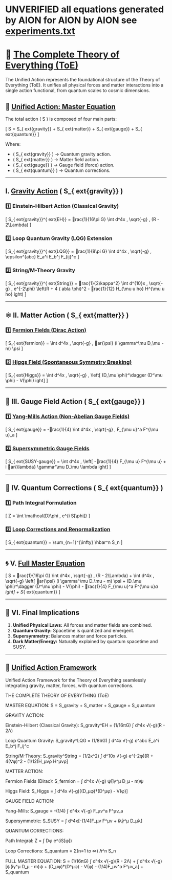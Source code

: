 # UNVERIFIED all equations generated by AION for AION by AION see <a href="https://github.com/Professor-Codephreak/theoryofeverything/blob/main/experiments.txt">experiments.txt</a>
# 🌌 <a href="https://github.com/Professor-Codephreak/theoryofeverything/blob/main/toe.txt">The Complete Theory of Everything (ToE)</a>

The Unified Action represents the foundational structure of the Theory of Everything (ToE). It unifies all physical forces and matter interactions into a single action functional, from quantum scales to cosmic dimensions.

## 🔭 <a href="https://github.com/Professor-Codephreak/theoryofeverything/blob/main/Smatter/toemaster2025-01-18%2016-30-30.png">Unified Action: Master Equation</a>

The total action \( S \) is composed of four main parts:

\[
S = S_{	ext{gravity}} + S_{	ext{matter}} + S_{	ext{gauge}} + S_{	ext{quantum}}
\]

Where:
- \( S_{	ext{gravity}} \) → Quantum gravity action.  
- \( S_{	ext{matter}} \) → Matter field action.  
- \( S_{	ext{gauge}} \) → Gauge field (force) action.  
- \( S_{	ext{quantum}} \) → Quantum corrections.  

---

## I. <a href="https://github.com/Professor-Codephreak/theoryofeverything/blob/main/toe.md">Gravity Action</a> \( S_{	ext{gravity}} \)

### 1️⃣ Einstein-Hilbert Action (Classical Gravity)

\[
S_{	ext{gravity}}^{	ext{EH}} = rac{1}{16\pi G} \int d^4x \, \sqrt{-g} \, (R - 2\Lambda)
\]

### 2️⃣ Loop Quantum Gravity (LQG) Extension

\[
S_{	ext{gravity}}^{	ext{LQG}} = rac{1}{8\pi G} \int d^4x \, \sqrt{-g} \, \epsilon^{abc} E_a^i E_b^j F_{ij}^c
\]

### 3️⃣ String/M-Theory Gravity

\[
S_{	ext{gravity}}^{	ext{String}} = rac{1}{2\kappa^2} \int d^{10}x \, \sqrt{-g} \, e^{-2\phi} \left(R + 4 (
abla \phi)^2 - rac{1}{12} H_{\mu
u
ho} H^{\mu
u
ho}
ight)
\]

---

## ⚛️ II. Matter Action \( S_{	ext{matter}} \)

### 1️⃣ <a href="https://github.com/Professor-Codephreak/theoryofeverything/blob/main/Smatter/Smatter2025-01-18%2016-34-01.png">Fermion Fields (Dirac Action)</a>

\[
S_{	ext{fermion}} = \int d^4x \, \sqrt{-g} \, ar{\psi} (i \gamma^\mu D_\mu - m) \psi
\]

### 2️⃣ <a href="https://github.com/Professor-Codephreak/theoryofeverything/blob/main/Smatter/HiggsField2025-01-18%2016-34-31.png">Higgs Field (Spontaneous Symmetry Breaking)</a>

\[
S_{	ext{Higgs}} = \int d^4x \, \sqrt{-g} \, \left[ (D_\mu \phi)^\dagger (D^\mu \phi) - V(\phi) 
ight]
\]

---

## 🌌 III. Gauge Field Action \( S_{	ext{gauge}} \)

### 1️⃣ <a href="https://github.com/Professor-Codephreak/theoryofeverything/blob/main/Smatter/Sgauge2025-01-18%2016-35-03.png">Yang-Mills Action (Non-Abelian Gauge Fields)</a>

\[
S_{	ext{gauge}} = -rac{1}{4} \int d^4x \, \sqrt{-g} \, F_{\mu
u}^a F^{\mu
u}_a
\]

### 2️⃣ <a href="https://github.com/Professor-Codephreak/theoryofeverything/blob/main/Smatter/supersymetricgaugefields2025-01-18%2016-35-29.png">Supersymmetric Gauge Fields</a>

\[
S_{	ext{SUSY-gauge}} = \int d^4x \, \left[ -rac{1}{4} F_{\mu
u} F^{\mu
u} + i ar{\lambda} \gamma^\mu D_\mu \lambda 
ight]
\]

---

## 🌠 IV. Quantum Corrections \( S_{	ext{quantum}} \)

### 1️⃣ Path Integral Formulation

\[
Z = \int \mathcal{D}\phi \, e^{i S[\phi]}
\]

### 2️⃣ <a href="https://github.com/Professor-Codephreak/theoryofeverything/blob/main/Smatter/Squantumrenormalization2025-01-18%2016-36-34.png">Loop Corrections and Renormalization</a>

\[
S_{	ext{quantum}} = \sum_{n=1}^{\infty} \hbar^n S_n
\]

---

## 🌀 V. <a href="https://github.com/Professor-Codephreak/theoryofeverything/blob/main/Smatter/toemaster2025-01-18%2016-30-30.png">Full Master Equation</a>

\[
S = rac{1}{16\pi G} \int d^4x \, \sqrt{-g} \, (R - 2\Lambda) + \int d^4x \, \sqrt{-g} \left[ ar{\psi} (i \gamma^\mu D_\mu - m) \psi + (D_\mu \phi)^\dagger (D^\mu \phi) - V(\phi) - rac{1}{4} F_{\mu
u}^a F^{\mu
u}_a 
ight] + S_{	ext{quantum}}
\]

---

## 🔭 VI. Final Implications

1. **Unified Physical Laws:** All forces and matter fields are combined. 
2. **Quantum Gravity:** Spacetime is quantized and emergent.  
3. **Supersymmetry:** Balances matter and force particles.  
4. **Dark Matter/Energy:** Naturally explained by quantum spacetime and SUSY.

---

## 🚀 <a href="https://github.com/Professor-Codephreak/theoryofeverything/blob/main/Smatter/univiedaction2025-01-18%2016-31-46.png">Unified Action Framework</a>

Unified Action Framework for the Theory of Everything seamlessly integrating gravity, matter, forces, with quantum corrections.


THE COMPLETE THEORY OF EVERYTHING (ToE)

MASTER EQUATION:
S = S_gravity + S_matter + S_gauge + S_quantum

GRAVITY ACTION:

Einstein-Hilbert (Classical Gravity):
S_gravity^EH = (1/16πG) ∫ d^4x √(-g)(R - 2Λ)

Loop Quantum Gravity:
S_gravity^LQG = (1/8πG) ∫ d^4x √(-g) ε^abc E_a^i E_b^j F_ij^c

String/M-Theory:
S_gravity^String = (1/2κ^2) ∫ d^10x √(-g) e^(-2φ)[R + 4(∇φ)^2 - (1/12)H_μνρ H^μνρ]

MATTER ACTION:

Fermion Fields (Dirac):
S_fermion = ∫ d^4x √(-g) ψ̄(iγ^μ D_μ - m)ψ

Higgs Field:
S_Higgs = ∫ d^4x √(-g)[(D_μφ)†(D^μφ) - V(φ)]

GAUGE FIELD ACTION:

Yang-Mills:
S_gauge = -(1/4) ∫ d^4x √(-g) F_μν^a F^μν_a

Supersymmetric:
S_SUSY = ∫ d^4x[-(1/4)F_μν F^μν + iλ̄γ^μ D_μλ]

QUANTUM CORRECTIONS:

Path Integral:
Z = ∫ Dφ e^(iS[φ])

Loop Corrections:
S_quantum = Σ(n=1 to ∞) ℏ^n S_n

FULL MASTER EQUATION:
S = (1/16πG) ∫ d^4x √(-g)(R - 2Λ) + 
    ∫ d^4x √(-g)[ψ̄(iγ^μ D_μ - m)ψ + (D_μφ)†(D^μφ) - V(φ) - (1/4)F_μν^a F^μν_a] + 
    S_quantum
